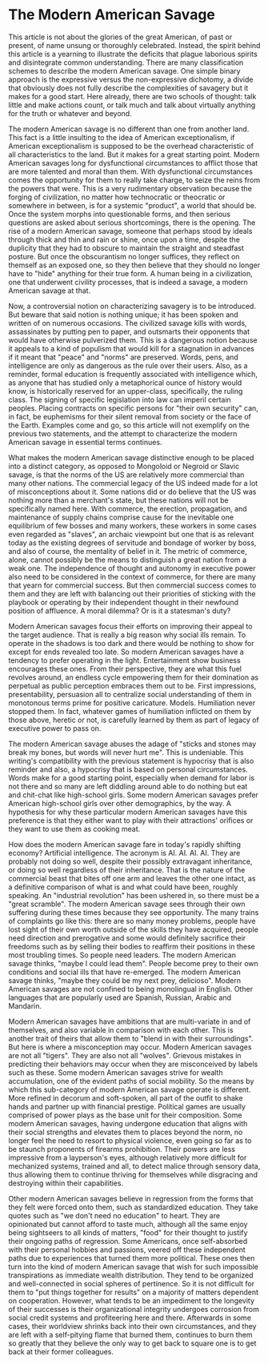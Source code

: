 # The Modern American Savage

This article is not about the glories of the great American, of past or present, 
of name unsung or thoroughly celebrated. Instead, the spirit behind this article 
is a yearning to illustrate the deficits that plague laborious spirits and disintegrate 
common understanding. There are many classification schemes to describe the modern American 
savage. One simple binary approach is the expressive versus the non-expressive dichotomy, 
a divide that obviously does not fully describe the complexities of savagery but it makes 
for a good start. Here already, there are two schools of thought: talk little and make 
actions count, or talk much and talk about virtually anything for the truth or whatever 
and beyond. 

The modern American savage is no different than one from another land. This fact is a 
little insulting to the idea of American exceptionalism, if American exceptionalism is 
supposed to be the overhead characteristic of all characteristics to the land. But it 
makes for a great starting point. Modern American savages long for dysfunctional 
circumstances to afflict those that are more talented and moral than them. With 
dysfunctional circumstances comes the opportunity for them to really take charge, to 
seize the reins from the powers that were. This is a very rudimentary observation because 
the forging of civilization, no matter how technocratic or theocratic or somewhere in 
between, is for a systemic "product", a world that should be. Once the system morphs 
into questionable forms, and then serious questions are asked about serious shortcomings, 
there is the opening. The rise of a modern American savage, someone that perhaps stood by 
ideals through thick and thin and rain or shine, once upon a time, despite the duplicity 
that they had to obscure to maintain the straight and steadfast posture. But once the 
obscurantism no longer suffices, they reflect on themself as an exposed one, so they then 
believe that they should no longer have to "hide" anything for their true form. A human being 
in a civilization, one that underwent civility processes, that is indeed a savage, a modern 
American savage at that. 

Now, a controversial notion on characterizing savagery is to be introduced. But beware that 
said notion is nothing unique; it has been spoken and written of on numerous occasions. The 
civilized savage kills with words, assassinates by putting pen to paper, and outsmarts their 
opponents that would have otherwise pulverized them. This is a dangerous notion because it 
appeals to a kind of populism that would kill for a stagnation in advances if it meant that 
"peace" and "norms" are preserved. Words, pens, and intelligence are only as dangerous as the 
rule over their users. Also, as a reminder, formal education is frequently associated with 
intelligence which, as anyone that has studied only a metaphorical ounce of history would 
know, is historically reserved for an upper-class, specifically, the ruling class. The signing 
of specific legislation into law can imperil certain peoples. Placing contracts on specific 
persons for "their own security" can, in fact, be euphemisms for their silent removal from 
society or the face of the Earth. Examples come and go, so this article will not exemplify 
on the previous two statements, and the attempt to characterize the modern American savage 
in essential terms continues. 

What makes the modern American savage distinctive enough to be placed into a distinct category, 
as opposed to Mongoloid or Negroid or Slavic savage, is that the norms of the US are relatively 
more commercial than many other nations. The commercial legacy of the US indeed made for a lot 
of misconceptions about it. Some nations did or do believe that the US was nothing more than a 
merchant's state, but these nations will not be specifically named here. With commerce, the 
erection, propagation, and maintenance of supply chains comprise cause for the inevitable one 
equilibrium of few bosses and many workers, these workers in some cases even regarded as "slaves", 
an archaic viewpoint but one that is as relevant today as the existing degrees of servitude and 
bondage of worker by boss, and also of course, the mentality of belief in it. The metric of commerce, 
alone, cannot possibly be the means to distinguish a great nation from a weak one. The independence of 
thought and autonomy in executive power also need to be considered in the context of commerce, for 
there are many that yearn for commercial success. But then commercial success comes to them and 
they are left with balancing out their priorities of sticking with the playbook or operating by 
their independent thought in their newfound position of affluence. A moral dilemma? Or is it a 
statesman's duty? 

Modern American savages focus their efforts on improving their appeal to the target audience. 
That is really a big reason why social ills remain. To operate in the shadows is too dark and 
there would be nothing to show for except for ends revealed too late. So modern American savages 
have a tendency to prefer operating in the light. Entertainment show business encourages these 
ones. From their perspective, they are what this fuel revolves around, an endless cycle empowering 
them for their domination as perpetual as public perception embraces them out to be. First 
impressions, presentability, persuasion all to centralize social understanding of them in 
monotonous terms prime for positive caricature. Models. Humiliation never stopped them. In fact, 
whatever games of humiliation inflicted on them by those above, heretic or not, is carefully 
learned by them as part of legacy of executive power to pass on. 

The modern American savage abuses the adage of "sticks and stones may break my bones, but words 
will never hurt me". This is undeniable. This writing's compatibility with the previous statement 
is hypocrisy that is also reminder and also, a hypocrisy that is based on personal circumstances. 
Words make for a good starting point, especially when demand for labor is not there and so many are 
left diddling around able to do nothing but eat and chit-chat like high-school girls. Some modern 
American savages prefer American high-school girls over other demographics, by the way. A hypothesis 
for why these particular modern American savages have this preference is that they either want to 
play with their attractions' orifices or they want to use them as cooking meat. 

How does the modern American savage fare in today's rapidly shifting economy? Artificial intelligence. 
The acronym is AI. AI. AI. AI. They are probably not doing so well, despite their possibly extravagant 
inheritance, or doing so well regardless of their inheritance. That is the nature of the commercial 
beast that bites off one arm and leaves the other one intact, as a definitive comparison of what is 
and what could have been, roughly speaking. An "industrial revolution" has been ushered in, so there 
must be a "great scramble". The modern American savage sees through their own suffering during these times 
because they see opportunity. The many trains of complaints go like this: there are so many money problems, 
people have lost sight of their own worth outside of the skills they have acquired, people need direction 
and prerogative and some would definitely sacrifice their freedoms such as by selling their bodies to 
reaffirm their positions in these most troubling times. So people need leaders. The modern American 
savage thinks, "maybe I could lead them". People become prey to their own conditions and social ills 
that have re-emerged. The modern American savage thinks, "maybe they could be my next prey, delicioso". 
Modern American savages are not confined to being monolingual in English. Other languages that are 
popularly used are Spanish, Russian, Arabic and Mandarin. 

Modern American savages have ambitions that are multi-variate in and of themselves, and also variable 
in comparison with each other. This is another trait of theirs that allow them to "blend in with their 
surroundings". But here is where a misconception may occur. Modern American savages are not all "tigers". 
They are also not all "wolves". Grievous mistakes in predicting their behaviors may occur when they are 
misconceived by labels such as these. Some modern American savages strive for wealth accumulation, one 
of the evident paths of social mobility. So the means by which this sub-category of modern American 
savage operate is different. More refined in decorum and soft-spoken, all part of the outfit to shake 
hands and partner up with financial prestige. Political games are usually comprised of power plays as 
the base unit for their composition. Some modern American savages, having undergone education that aligns 
with their social strengths and elevates them to places beyond the norm, no longer feel the need to 
resort to physical violence, even going so far as to be staunch proponents of firearms prohibition. 
Their powers are less impressive from a layperson's eyes, although relatively more difficult for mechanized 
systems, trained and all, to detect malice through sensory data, thus allowing them to continue thriving 
for themselves while disgracing and destroying within their capabilities. 

Other modern American savages believe in regression from the forms that they felt were forced onto them, 
such as standardized education. They take quotes such as "we don't need no education" to heart. They are 
opinionated but cannot afford to taste much, although all the same enjoy being sightseers to all kinds of 
matters, "food" for their thought to justify their ongoing paths of regression. Some Americans, once 
self-absorbed with their personal hobbies and passions, veered off these independent paths due to experiences 
that turned them more political. These ones then turn into the kind of modern American savage that wish for 
such impossible transpirations as immediate wealth distribution. They tend to be organized and well-connected 
in social spheres of pertinence. So it is not difficult for them to "put things together for results" on 
a majority of matters dependent on cooperation. However, what tends to be an impediment to the longevity 
of their successes is their organizational integrity undergoes corrosion from social credit systems and 
profiteering here and there. Afterwards in some cases, their worldview shrinks back into their own 
circumstances, and they are left with a self-pitying flame that burned them, continues to burn them so 
greatly that they believe the only way to get back to square one is to get back at their former colleagues. 

